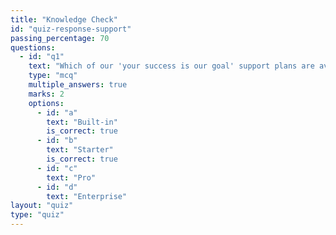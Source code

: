 ```yaml
---
title: "Knowledge Check"
id: "quiz-response-support"
passing_percentage: 70
questions:
  - id: "q1"
    text: "Which of our 'your success is our goal' support plans are available right now:"
    type: "mcq"
    multiple_answers: true
    marks: 2
    options:
      - id: "a"
        text: "Built-in"
        is_correct: true
      - id: "b"
        text: "Starter"
        is_correct: true
      - id: "c"
        text: "Pro"
      - id: "d"
        text: "Enterprise"
layout: "quiz"
type: "quiz"
---
```

